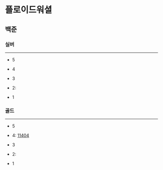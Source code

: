 # 플로이드워셜
## 백준

### 실버

---

- 5
- 4
- 3
- 2:

- 1

### 골드

---

- 5
- 4:
[11404](11404%2F11404.md)
- 3
- 2:

- 1

